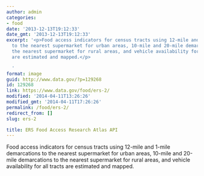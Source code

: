 ```yaml
---
author: admin
categories:
- food
date: '2013-12-13T19:12:33'
date_gmt: '2013-12-13T19:12:33'
excerpt: '<p>Food access indicators for census tracts using 12-mile and 1-mile demarcations
  to the nearest supermarket for urban areas, 10-mile and 20-mile demarcations to
  the nearest supermarket for rural areas, and vehicle availability for all tracts
  are estimated and mapped.</p>

  '
format: image
guid: http://www.data.gov/?p=129268
id: 129268
link: https://www.data.gov/food/ers-2/
modified: '2014-04-11T13:26:26'
modified_gmt: '2014-04-11T17:26:26'
permalink: /food/ers-2/
redirect_from: []
slug: ers-2

title: ERS Food Access Research Atlas API
---
```

Food access indicators for census tracts using 12-mile and 1-mile demarcations to the nearest supermarket for urban areas, 10-mile and 20-mile demarcations to the nearest supermarket for rural areas, and vehicle availability for all tracts are estimated and mapped.


